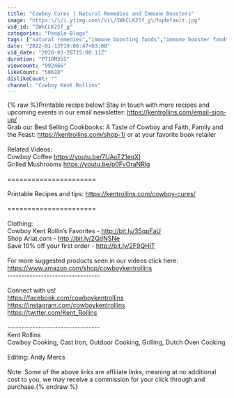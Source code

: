 ```yaml
---
title: "Cowboy Cures | Natural Remedies and Immune Boosters"
image: "https:\/\/i.ytimg.com\/vi\/SWkCLK2Sf_g\/hqdefault.jpg"
vid_id: "SWkCLK2Sf_g"
categories: "People-Blogs"
tags: ["natural remedies","immune boosting foods","immune booster foods"]
date: "2022-01-13T19:06:47+03:00"
vid_date: "2020-03-28T15:00:11Z"
duration: "PT18M35S"
viewcount: "992466"
likeCount: "50610"
dislikeCount: ""
channel: "Cowboy Kent Rollins"
---
```

{% raw %}Printable recipe below! Stay in touch with more recipes and upcoming events in our email newsletter: <a rel="nofollow" target="blank" href="https://kentrollins.com/email-sign-up/">https://kentrollins.com/email-sign-up/</a><br />Grab our Best Selling Cookbooks: A Taste of Cowboy and Faith, Family and the Feast: <a rel="nofollow" target="blank" href="https://kentrollins.com/shop-1/">https://kentrollins.com/shop-1/</a> or at your favorite book retailer<br /><br />Related Videos:<br />Cowboy Coffee <a rel="nofollow" target="blank" href="https://youtu.be/7UAoT21eqXI">https://youtu.be/7UAoT21eqXI</a><br />Grilled Mushrooms <a rel="nofollow" target="blank" href="https://youtu.be/p0FvOraNRlg">https://youtu.be/p0FvOraNRlg</a><br /><br />======================<br /><br />Printable Recipes and tips: <a rel="nofollow" target="blank" href="https://kentrollins.com/cowboy-cures/">https://kentrollins.com/cowboy-cures/</a><br /><br />======================<br /><br />Clothing: <br />Cowboy Kent Rollin’s Favorites - <a rel="nofollow" target="blank" href="http://bit.ly/35qpFaU">http://bit.ly/35qpFaU</a> <br />Shop Ariat.com - <a rel="nofollow" target="blank" href="http://bit.ly/2QdNSNe">http://bit.ly/2QdNSNe</a> <br />Save 10% off your first order - <a rel="nofollow" target="blank" href="http://bit.ly/2F9QHIT">http://bit.ly/2F9QHIT</a><br /><br />For more suggested products seen in our videos click here: <a rel="nofollow" target="blank" href="https://www.amazon.com/shop/cowboykentrollins">https://www.amazon.com/shop/cowboykentrollins</a><br />---------------------------------<br /><br />Connect with us!<br /><a rel="nofollow" target="blank" href="https://facebook.com/cowboykentrollins">https://facebook.com/cowboykentrollins</a><br /><a rel="nofollow" target="blank" href="https://instagram.com/cowboykentrollins">https://instagram.com/cowboykentrollins</a><br /><a rel="nofollow" target="blank" href="https://twitter.com/Kent_Rollins">https://twitter.com/Kent_Rollins</a><br /><br />---------------------------------<br />Kent Rollins<br />Cowboy Cooking, Cast Iron, Outdoor Cooking, Grilling, Dutch Oven Cooking<br /><br />Editing: Andy Mercs<br /><br />Note: Some of the above links are affiliate links, meaning at no additional cost to you, we may receive a commission for your click through and purchase.{% endraw %}
